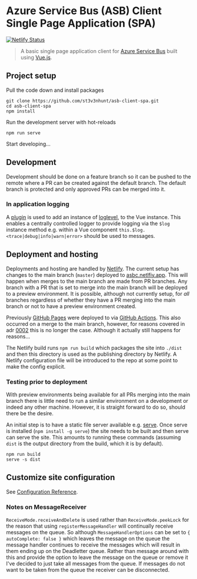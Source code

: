 # Azure Service Bus (ASB) Client Single Page Application (SPA)

[![Netlify Status](https://api.netlify.com/api/v1/badges/faddd526-b59a-49cb-b5c5-6c8eac0bfe17/deploy-status)](https://app.netlify.com/sites/asbc/deploys)

> A basic single page application client for
  [Azure Service Bus](https://docs.microsoft.com/en-us/azure/service-bus-messaging/service-bus-messaging-overview)
  built using [Vue.js](https://vuejs.org/).

## Project setup

Pull the code down and install packages
```
git clone https://github.com/st3v3nhunt/asb-client-spa.git
cd asb-client-spa
npm install
```

Run the development server with hot-reloads
```
npm run serve
```

Start developing...

## Development

Development should be done on a feature branch so it can be pushed to the
remote where a PR can be created against the default branch. The default branch
is protected and only approved PRs can be merged into it.

### In application logging

A [plugin](./src/plugins/logger.js) is used to add an instance of
[loglevel](https://www.npmjs.com/package/loglevel), to the Vue instance. This
enables a centrally controlled logger to provide logging via the `$log`
instance method e.g. within a Vue component
`this.$log.<trace|debug|info|warn|error>` should be used to messages.

## Deployment and hosting

Deployments and hosting are handled by [Netlify](https://www.netlify.com/). The
current setup has changes to the main branch (`master`) deployed to
[asbc.netlfiy.app](https://asbc.netlify.app/). This will happen when merges to
the main branch are made from PR branches. Any branch with a PR that is set to
merge into the main branch will be deployed to a preview environment. It is
possible, although not currently setup, for _all_ branches regardless of
whether they have a PR merging into the main branch or not to have a preview
environment created.

Previously [GitHub Pages](https://pages.github.com/) were deployed to via
[GitHub Actions](https://github.com/features/actions). This also occurred on a
merge to the main branch, however, for reasons covered in adr
[0002](./doc/adr/0002-use-netlify-for-deployments-and-hosting.md) this is no
longer the case. Although it actually still happens for reasons...

The Netlify build runs `npm run build` which packages the site into `./dist`
and then this directory is used as the publishing directory by Netlify. A
Netlify configuration file will be introduced to the repo at some point to make
the config explicit.

### Testing prior to deployment

With preview environments being available for all PRs merging into the main
branch there is little need to run a similar environment on a development or
indeed any other machine. However, it is straight forward to do so, should
there be the desire.

An initial step is to have a static file server available e.g.
[serve](https://www.npmjs.com/package/serve). Once serve is installed
(`npm install -g serve`) the site needs to be built and then serve can serve
the site. This amounts to running these commands (assuming `dist` is the output
directory from the build, which it is by default).
```
npm run build
serve -s dist
```

## Customize site configuration

See [Configuration Reference](https://cli.vuejs.org/config/).

### Notes on MessageReceiver

`ReceiveMode.receiveAndDelete` is used rather than `ReceiveMode.peekLock` for
the reason that using `registerMessageHandler` will continually receive
messages on the queue. So although `MessageHandlerOptions` can be set to
`{ autoComplete: false }` which leaves the message on the queue the message
handler continues to receive the messages which will result in them ending up
on the Deadletter queue. Rather than message around with this and provide the
option to leave the message on the queue or remove it I've decided to just take
all messages from the queue. If messages do not want to be taken from the queue
the receiver can be disconnected.
